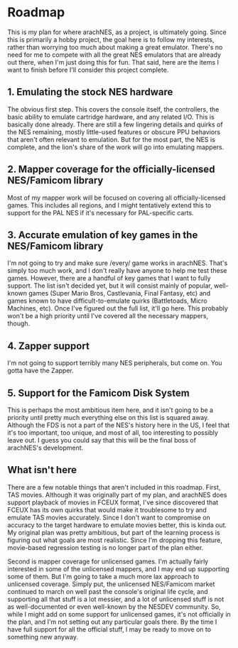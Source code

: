 # Roadmap

This is my plan for where arachNES, as a project, is ultimately going. Since this is primarily a hobby project, the goal here is to follow my interests, rather than worrying too much about making a great emulator. There's no need for me to compete with all the great NES emulators that are already out there, when I'm just doing this for fun. That said, here are the items I want to finish before I'll consider this project complete.

## 1. Emulating the stock NES hardware

The obvious first step. This covers the console itself, the controllers, the basic ability to emulate cartridge hardware, and any related I/O. This is basically done already. There are still a few lingering details and quirks of the NES remaining, mostly little-used features or obscure PPU behaviors that aren't often relevant to emulation. But for the most part, the NES is complete, and the lion's share of the work will go into emulating mappers.

## 2. Mapper coverage for the officially-licensed NES/Famicom library

Most of my mapper work will be focused on covering all officially-licensed games. This includes all regions, and I might tentatively extend this to support for the PAL NES if it's necessary for PAL-specific carts.

## 3. Accurate emulation of key games in the NES/Famicom library

I'm not going to try and make sure /every/ game works in arachNES. That's simply too much work, and I don't really have anyone to help me test these games. However, there are a handful of key games that I want to fully support. The list isn't decided yet, but it will consist mainly of popular, well-known games (Super Mario Bros, Castlevania, Final Fantasy, etc) and games known to have difficult-to-emulate quirks (Battletoads, Micro Machines, etc). Once I've figured out the full list, it'll go here. This probably won't be a high priority until I've covered all the necessary mappers, though.

## 4. Zapper support

I'm not going to support terribly many NES peripherals, but come on. You gotta have the Zapper.

## 5. Support for the Famicom Disk System

This is perhaps the most ambitious item here, and it isn't going to be a priority until pretty much everything else on this list is squared away. Although the FDS is not a part of the NES's history here in the US, I feel that it's too important, too unique, and most of all, too interesting to possibly leave out. I guess you could say that this will be the final boss of arachNES's development.

## What isn't here

There are a few notable things that aren't included in this roadmap. First, TAS movies. Although it was originally part of my plan, and arachNES does support playback of movies in FCEUX format, I've since discovered that FCEUX has its own quirks that would make it troublesome to try and emulate TAS movies accurately. Since I don't want to compromise on accuracy to the target hardware to emulate movies better, this is kinda out. My original plan was pretty ambitious, but part of the learning process is figuring out what goals are most realistic. Since I'm dropping this feature, movie-based regression testing is no longer part of the plan either.

Second is mapper coverage for unlicensed games. I'm actually fairly interested in some of the unlicensed mappers, and I may end up supporting some of them. But I'm going to take a much more lax approach to unlicensed coverage. Simply put, the unlicensed NES/Famicom market continued to march on well past the console's original life cycle, and supporting all that stuff is a lot messier, and a lot of unlicensed stuff is not as well-documented or even well-known by the NESDEV community. So, while I might add on some support for unlicensed games, it's not officially in the plan, and I'm not setting out any particular goals there. By the time I have full support for all the official stuff, I may be ready to move on to something new anyway.
